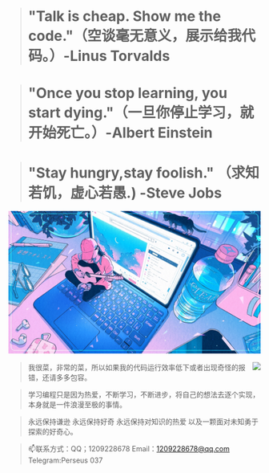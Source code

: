 <div align="center">
  <a href="https://github.com/Perseus037">
  </a>
</div>

># "Talk is cheap. Show me the code."（空谈毫无意义，展示给我代码。）-Linus Torvalds

># "Once you stop learning, you start dying."（一旦你停止学习，就开始死亡。）-Albert Einstein

># "Stay hungry,stay foolish." （求知若饥，虚心若愚.) -Steve Jobs

[![](https://github.com/Perseus037/data/blob/master/computer.jpg)](https://github.com/Perseus037)

<a href="https://github.com/Perseus037">
  <img align="right" src="https://github-readme-stats.vercel.app/api?username=Perseus037&show_icons=true&icon_color=ffca28&title_color=ffa000" />
</a>

>我很菜，非常的菜，所以如果我的代码运行效率低下或者出现奇怪的报错，还请多多包容。

>学习编程只是因为热爱，不断学习，不断进步，将自己的想法去逐个实现，本身就是一件浪漫至极的事情。

>永远保持谦逊 永远保持好奇 永远保持对知识的热爱 以及一颗面对未知勇于探索的好奇心。

>📫联系方式：QQ；1209228678  Email：1209228678@qq.com  Telegram:Perseus 037
</a>

